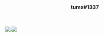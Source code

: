 <h3 align="center">tumx#1337</h3>
<br>
<br>
<a href="https://github.com/tumx1337/github-readme-stats">
  <img align="center" src="https://github-readme-stats.vercel.app/api?username=tumx1337&hide=stars,issues&count_private=true&show_icons=true&theme=gotham"/>
</a>
<a href="https://github.com/tumx1337/github-readme-stats">
  <img align="center" src="https://github-readme-stats.vercel.app/api/top-langs/?username=tumx1337&layout=compact&theme=gotham" />
</a>
